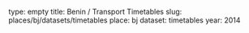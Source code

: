 type: empty
title: Benin / Transport Timetables
slug: places/bj/datasets/timetables
place: bj
dataset: timetables
year: 2014
